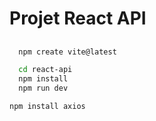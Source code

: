 # Projet React API 

## 
```bash
  npm create vite@latest
```

```bash
  cd react-api
  npm install
  npm run dev
```

```bash
npm install axios
```


